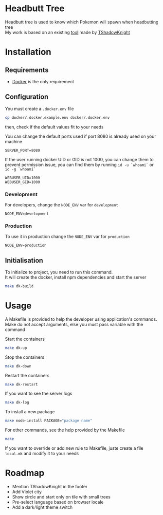 # Headbutt Tree

Headbutt tree is used to know which Pokemon will spawn when headbutting tree  
My work is based on an existing [tool](http://tshadowknight.com/Headbutt%20Grid.htm) made by [TShadowKnight](https://www.reddit.com/user/TShadowKnight/)

# Installation
## Requirements

- [Docker](https://www.docker.com/) is the only requirement


## Configuration

You must create a `.docker.env` file
```bash
cp docker/.docker.example.env docker/.docker.env
```

then, check if the default values fit to your needs  

You can change the default ports used if port 8080 is already used on your machine
```env
SERVER_PORT=8080
```

If the user running docker UID or GID is not 1000, you can change them to prevent permission issue,
you can find them by running `` id -u `whoami` `` or `` id -g `whoami` ``
```env
WEBUSER_UID=1000
WEBUSER_GID=1000
```

### Development

For developers, change the `NODE_ENV` var for `development`
```env
NODE_ENV=development
```

### Production

To use it in production change the `NODE_ENV` var for `production`
```env
NODE_ENV=production
```

## Initialisation

To initialize to project, you need to run this command.  
It will create the docker, install npm dependencies and start the server
```bash
make dk-build
```

# Usage

A Makefile is provided to help the developer using application's commands.  
Make do not accept arguments, else you must pass variable with the command  

Start the containers
```bash
make dk-up
```

Stop the containers
```bash
make dk-down
```

Restart the containers
```bash
make dk-restart
```

If you want to see the server logs
```bash
make dk-log
```

To install a new package
```bash
make node-install PACKAGE="package name"
```

For other commands, see the help provided by the Makefile
```bash
make
```

If you want to override or add new rule to Makefile, juste create a file `local.mk` and modify it to your needs

# Roadmap
- Mention TShadowKnight in the footer
- Add Violet city
- Show circle and start only on tile with small trees
- Pre-select language based on browser locale
- Add a dark/light theme switch
